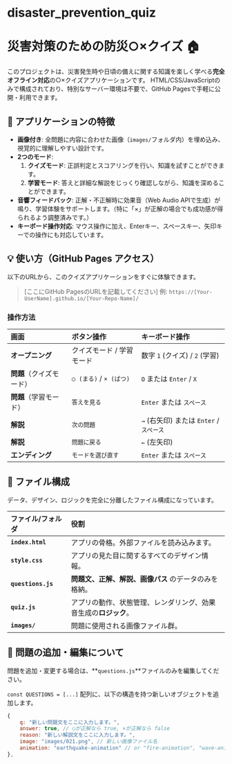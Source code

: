 # disaster_prevention_quiz

# 災害対策のための防災○×クイズ 🏠

このプロジェクトは、災害発生時や日頃の備えに関する知識を楽しく学べる**完全オフライン対応**の○×クイズアプリケーションです。
HTML/CSS/JavaScriptのみで構成されており、特別なサーバー環境は不要で、GitHub Pagesで手軽に公開・利用できます。

## 🚀 アプリケーションの特徴

* **画像付き**: 全問題に内容に合わせた画像（`images/`フォルダ内）を埋め込み、視覚的に理解しやすい設計です。
* **2つのモード**:
    1.  **クイズモード**: 正誤判定とスコアリングを行い、知識を試すことができます。
    2.  **学習モード**: 答えと詳細な解説をじっくり確認しながら、知識を深めることができます。
* **音響フィードバック**: 正解・不正解時に効果音（Web Audio APIで生成）が鳴り、学習体験をサポートします。（特に「×」が正解の場合でも成功感が得られるよう調整済みです。）
* **キーボード操作対応**: マウス操作に加え、Enterキー、スペースキー、矢印キーでの操作にも対応しています。

## 💡 使い方（GitHub Pages アクセス）

以下のURLから、このクイズアプリケーションをすぐに体験できます。

> [ここにGitHub PagesのURLを記載してください]
> 例: `https://[Your-UserName].github.io/[Your-Repo-Name]/`

### 操作方法

| 画面 | ボタン操作 | キーボード操作 |
| :--- | :--- | :--- |
| **オープニング** | クイズモード / 学習モード | 数字 `1` (クイズ) / `2` (学習) |
| **問題**（クイズモード）| `○ (まる)` / `× (ばつ)` | `O` または `Enter` / `X` |
| **問題**（学習モード）| `答えを見る` | `Enter` または `スペース` |
| **解説** | `次の問題` | `→` (右矢印) または `Enter` / `スペース` |
| **解説** | `問題に戻る` | `←` (左矢印) |
| **エンディング** | `モードを選び直す` | `Enter` または `スペース` |

## 📂 ファイル構成

データ、デザイン、ロジックを完全に分離したファイル構成になっています。

| ファイル/フォルダ | 役割 |
| :--- | :--- |
| **`index.html`** | アプリの骨格。外部ファイルを読み込みます。 |
| **`style.css`** | アプリの見た目に関するすべてのデザイン情報。 |
| **`questions.js`** | **問題文、正解、解説、画像パス** のデータのみを格納。 |
| **`quiz.js`** | アプリの動作、状態管理、レンダリング、効果音生成の**ロジック**。 |
| **`images/`** | 問題に使用される画像ファイル群。 |

## 🔧 問題の追加・編集について

問題を追加・変更する場合は、**`questions.js`**ファイルのみを編集してください。

`const QUESTIONS = [...]` 配列に、以下の構造を持つ新しいオブジェクトを追加します。

```javascript
{ 
    q: "新しい問題文をここに入力します。", 
    answer: true, // ○が正解なら true, ×が正解なら false
    reason: "新しい解説文をここに入力します。", 
    image: "images/021.png", // 新しい画像ファイル名
    animation: "earthquake-animation" // or "fire-animation", "wave-animation", ""
},